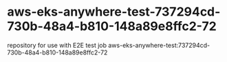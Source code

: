 # aws-eks-anywhere-test-737294cd-730b-48a4-b810-148a89e8ffc2-72
repository for use with E2E test job aws-eks-anywhere-test:737294cd-730b-48a4-b810-148a89e8ffc2-72
